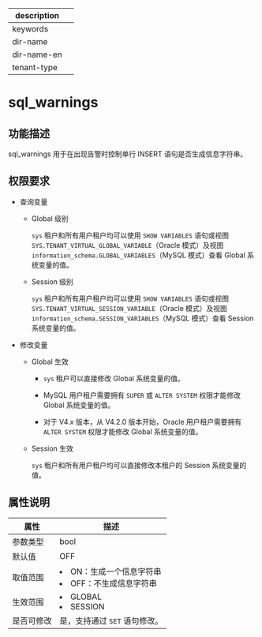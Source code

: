 |description||
|---|---|
|keywords||
|dir-name||
|dir-name-en||
|tenant-type||

# sql_warnings

## 功能描述

sql_warnings 用于在出现告警时控制单行 INSERT 语句是否生成信息字符串。

## 权限要求

* 查询变量

  * Global 级别

    `sys` 租户和所有用户租户均可以使用 `SHOW VARIABLES` 语句或视图 `SYS.TENANT_VIRTUAL_GLOBAL_VARIABLE`（Oracle 模式）及视图 `information_schema.GLOBAL_VARIABLES`（MySQL 模式）查看 Global 系统变量的值。

  * Session 级别

    `sys` 租户和所有用户租户均可以使用 `SHOW VARIABLES` 语句或视图 `SYS.TENANT_VIRTUAL_SESSION_VARIABLE`（Oracle 模式）及视图 `information_schema.SESSION_VARIABLES`（MySQL 模式）查看 Session 系统变量的值。

* 修改变量

  * Global 生效

    * `sys` 租户可以直接修改 Global 系统变量的值。
  
    * MySQL 用户租户需要拥有 `SUPER` 或 `ALTER SYSTEM` 权限才能修改 Global 系统变量的值。

    * 对于 V4.x 版本，从 V4.2.0 版本开始，Oracle 用户租户需要拥有 `ALTER SYSTEM` 权限才能修改 Global 系统变量的值。

  * Session 生效

    `sys` 租户和所有用户租户均可以直接修改本租户的 Session 系统变量的值。

## 属性说明

| **属性** |                                                        **描述**                                                         |
|--------|-----------------------------------------------------------------------------------------------------------------------|
| 参数类型   | bool                               |
| 默认值    | OFF                                |
| 取值范围   | <li> ON：生成一个信息字符串   <li> OFF：不生成信息字符串    |
| 生效范围   | <li> GLOBAL   <li> SESSION               |
| 是否可修改 | 是，支持通过 `SET` 语句修改。|